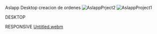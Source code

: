 Aslapp Desktop creacion de ordenes
![AslappPrject2](https://user-images.githubusercontent.com/97355874/192666411-5c0d2cc7-c93c-4e8f-b902-8f4b1fb9fc10.PNG)
![AslappProject1](https://user-images.githubusercontent.com/97355874/192666427-7542b3df-522d-4b12-8456-07925b608884.PNG)

DESKTOP

RESPONSIVE
[Untitled.webm](https://user-images.githubusercontent.com/97355874/192668608-9769caea-3102-4096-bab1-16e4bdcda9fa.webm)
